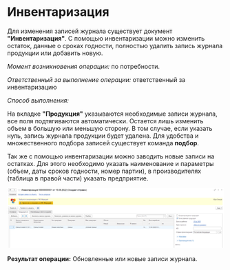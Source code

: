 # Инвентаризация

Для изменения записей журнала существует документ **"Инвентаризация"**. С помощью инвентаризации можно изменить остаток, данные о сроках годности, полностью удалить запись журнала продукции или добавить новую.

*Момент возникновения операции:* по потребности.

*Ответственный за выполнение операции:* ответственный за инвентаризацию

*Способ выполнения:*

На вкладке **"Продукция"** указываются необходимые записи журнала, все поля подтягиваются автоматически. Остается лишь изменить объем в большую или меньшую сторону. В том случае, если указать нуль, запись журнала продукции будет удалена. Для удобства и множественного подбора записей существует команда **подбор**.

Так же с помощью инвентаризации можно заводить новые записи на остатках. Для этого необходимо указать наименование и параметры (объем, даты сроков годности, номер партии), в производителях (таблица в правой части) указать предприятие.

[![1][1]][1]

**Результат операции:** Обновленные или новые записи журнала.

[1]: Inventory.assets/1.png
